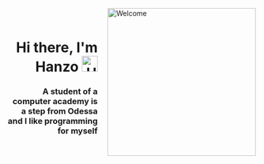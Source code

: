 <div style="display: flex; justify-content: flex-end; align-items: center; height: 300px;">
  <div style="text-align: right; padding-right: 20px;">
    <h1>Hi there, I'm Hanzo 
      <img src="https://github.com/blackcater/blackcater/raw/main/images/Hi.gif" height="32" alt="Hi GIF">
    </h1>
    <h3>A student of a computer academy is a step from Odessa and I like programming for myself</h3>
  </div>
  <img src="https://github.com/HatoryHanzo182/HatoryHanzo182/assets/55142468/43c3763c-c62d-444a-9f8b-9b0ae1f7625f" width="300" height="300" alt="Welcome">
</div>
